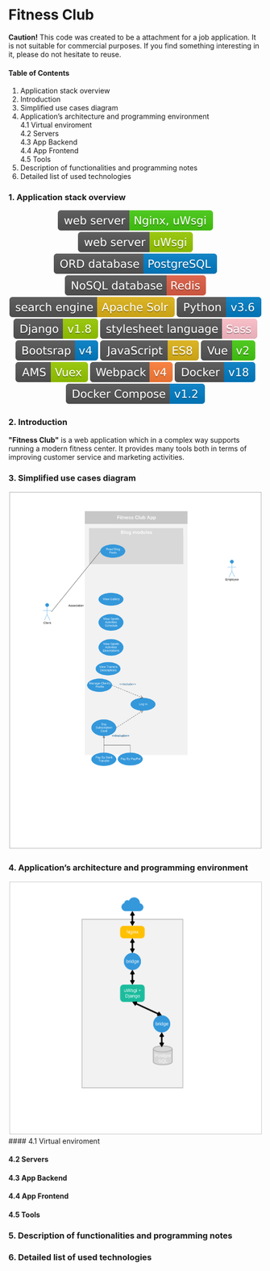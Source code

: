 # Fitness Club
**Caution!** This code was created to be a attachment for a job application. It is not suitable for commercial purposes. If you find something interesting in it, please do not hesitate to reuse.


#### Table of Contents

1. Application stack overview
2. Introduction
3. Simplified use cases diagram
4. Application’s architecture and programming environment  
    4.1 Virtual enviroment  
    4.2 Servers  
    4.3 App Backend  
    4.4 App Frontend  
    4.5 Tools  
5. Description of functionalities and programming notes
6. Detailed list of used technologies

### 1. Application stack overview
<p align="center">
    <img src="./docs/readme/shields/nginx.svg">
    <img src="./docs/readme/shields/uwsgi.svg">    
    <img src="./docs/readme/shields/postgresql.svg">
    <img src="./docs/readme/shields/redis.svg">   
    <img src="./docs/readme/shields/solr.svg">    
    <img src="./docs/readme/shields/python.svg">
    <img src="./docs/readme/shields/django.svg">    
    <img src="./docs/readme/shields/sass.svg">
    <img src="./docs/readme/shields/bootstrap.svg">     
    <img src="./docs/readme/shields/javascript.svg">
    <img src="./docs/readme/shields/vue.svg">
    <img src="./docs/readme/shields/vuex.svg">     
    <img src="./docs/readme/shields/webpack.svg">    
    <img src="./docs/readme/shields/docker.svg">
    <img src="./docs/readme/shields/dockercompose.svg">
</p>


### 2. Introduction
**"Fitness Club"** is a web application which  in a complex way supports running a modern fitness center. It provides many tools both in terms of improving customer service and marketing activities.


### 3. Simplified use cases diagram
<img src="./docs/readme/diagrams/use_cases.svg">


### 4. Application’s architecture and programming environment
<img src="./docs/readme/diagrams/system_architecture.svg">
#### 4.1 Virtual enviroment

#### 4.2 Servers

#### 4.3 App Backend

#### 4.4 App Frontend

#### 4.5 Tools

### 5. Description of functionalities and programming notes

### 6. Detailed list of used technologies